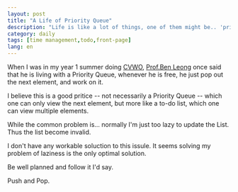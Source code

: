 ```yaml
---
layout: post
title: "A Life of Priority Queue"
description: "Life is like a lot of things, one of them might be.. 'priority queue'. I'll just keep poping, so that I'll always do the most important one."
category: daily
tags: [time management,todo,front-page]
lang: en
---
```


When I was in my year 1 summer doing [CVWO](http://www.comp.nus.edu.sg/~vwo/), [Prof.Ben Leong](http://www.comp.nus.edu.sg/~bleong/) once said that he is living with a Priority Queue, whenever he is free, he just pop out the next element, and work on it.

I believe this is a good pritice -- not necessarily a Priority Queue -- which one can only view the next element, but more like a to-do list, which one can view multiple elements.

While the common problem is... normally I'm just too lazy to update the List. Thus the list become invalid.

I don't have any workable soluction to this issule. It seems solving my problem of laziness is the only optimal solution.

Be well planned and follow it I'd say.

Push and Pop.
